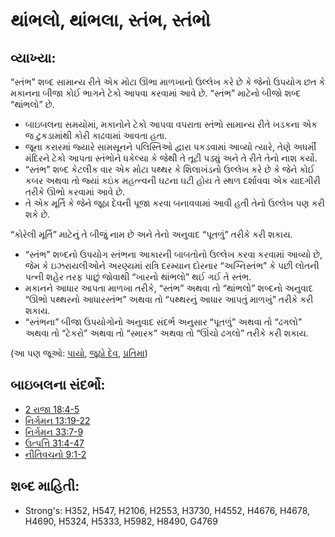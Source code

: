 # થાંભલો, થાંભલા, સ્તંભ, સ્તંભો 

## વ્યાખ્યા: 

“સ્તંભ” શબ્દ સામાન્ય રીતે એક મોટા ઊભા માળખાનો ઉલ્લેખ કરે છે કે જેનો ઉપયોગ છત કે મકાનના બીજા કોઈ ભાગને ટેકો આપવા કરવામાં આવે છે.
“સ્તંભ” માટેનો બીજો શબ્દ “થાંભલો” છે.

* બાઇબલના સમયોમાં, મકાનોને ટેકો આપવા વપરાતા સ્તંભો સામાન્ય રીતે ખડકના એક જ ટુકડામાંથી કોરી કાઢવામાં આવતા હતા.
* જૂના કરારમાં જ્યારે સામસૂનને પલિસ્તિઓ દ્વારા પકડવામાં આવ્યો ત્યારે, તેણે અધર્મી મંદિરને ટેકો આપતા સ્તંભોને ધકેલ્યા કે જેથી તે તૂટી પડ્યું અને તે રીતે તેનો નાશ કર્યો.
* “સ્તંભ” શબ્દ કેટલીક વાર એક મોટા પથ્થર કે શિલાખંડનો ઉલ્લેખ કરે છે કે જેને કોઈ કબર અથવા તો જ્યાં કઇંક મહત્ત્વની ઘટના ઘટી હોય તે સ્થળ દર્શાવવા એક યાદગીરી તરીકે ઊભો કરવામાં આવે છે.
* તે એક મૂર્તિ કે જેને જૂઠા દેવની પૂજા કરવા બનાવવામાં આવી હતી તેનો ઉલ્લેખ પણ કરી શકે છે.

“કોરેલી મૂર્તિ” માટેનું તે બીજું નામ છે અને તેનો અનુવાદ “પૂતળું” તરીકે કરી શકાય.

* “સ્તંભ” શબ્દનો ઉપયોગ સ્તંભના આકારની બાબતોનો ઉલ્લેખ કરવા કરવામાં આવ્યો છે, જેમ કે ઇઝરાયલીઓને અરણ્યમાં રાત્રિ દરમ્યાન દોરનાર “અગ્નિસ્તંભ” કે પછી લોતની પત્ની શહેર તરફ પાછું જોવાથી “ખારનો થાંભલો” થઈ ગઈ તે સ્તંભ.
* મકાનને આધાર આપતા માળખા તરીકે, “સ્તંભ” અથવા તો “થાંભલો” શબ્દનો અનુવાદ “ઊભો પથ્થરનો આધારસ્તંભ” અથવા તો “પથ્થરનું આધાર આપતું માળખું” તરીકે કરી શકાય.
* “સ્તંભના” બીજા ઉપયોગોનો અનુવાદ સંદર્ભ અનુસાર “પૂતળું” અથવા તો “ઢગલો” અથવા તો “ટેકરો” અથવા તો “સ્મારક” અથવા તો “ઊંચો ઢગલો” તરીકે કરી શકાય.

(આ પણ જૂઓ: [પાયો](../other/foundation.md), [જૂઠો દેવ](../kt/falsegod.md), [પ્રતિમા](../other/image.md))

## બાઇબલના સંદર્ભો: 

* [2 રાજા 18:4-5](rc://gu/tn/help/2ki/18/04)
* [નિર્ગમન 13:19-22](rc://gu/tn/help/exo/13/19)
* [નિર્ગમન 33:7-9](rc://gu/tn/help/exo/33/07)
* [ઉત્પત્તિ 31:4-47](rc://gu/tn/help/gen/31/45)
* [નીતિવચનો 9:1-2](rc://gu/tn/help/pro/09/01)

## શબ્દ માહિતી: 

* Strong's: H352, H547, H2106, H2553, H3730, H4552, H4676, H4678, H4690, H5324, H5333, H5982, H8490, G4769
